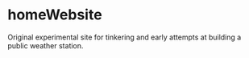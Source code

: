 # homeWebsite
Original experimental site for tinkering and early attempts at building a public weather station.
